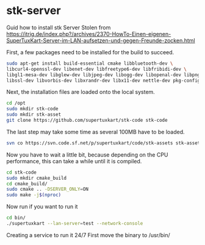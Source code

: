 # stk-server
Guid how to install stk Server
Stolen from https://itrig.de/index.php?/archives/2370-HowTo-Einen-eigenen-SuperTuxKart-Server-im-LAN-aufsetzen-und-gegen-Freunde-zocken.html

First, a few packages need to be installed for the build to succeed.
```bash
sudo apt-get install build-essential cmake libbluetooth-dev \
libcurl4-openssl-dev libenet-dev libfreetype6-dev libfribidi-dev \
libgl1-mesa-dev libglew-dev libjpeg-dev libogg-dev libopenal-dev libpng-dev \
libssl-dev libvorbis-dev libxrandr-dev libx11-dev nettle-dev pkg-config zlib1g-dev git subversion
```
Next, the installation files are loaded onto the local system.
```bash
cd /opt
sudo mkdir stk-code
sudo mkdir stk-asset
git clone https://github.com/supertuxkart/stk-code stk-code
```
The last step may take some time as several 100MB have to be loaded.
```bash
svn co https://svn.code.sf.net/p/supertuxkart/code/stk-assets stk-assets
```
Now you have to wait a little bit, because depending on the CPU performance, this can take a while until it is compiled.
```bash
cd stk-code
sudo mkdir cmake_build
cd cmake_build/
sudo cmake .. -DSERVER_ONLY=ON
sudo make -j$(nproc)
```
Now run if you want to run it 
```bash
cd bin/
./supertuxkart --lan-server=test --network-console
```

Creating a service to run it 24/7
First move the binary  to /usr/bin/

